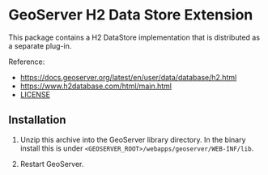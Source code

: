 GeoServer H2 Data Store Extension
=================================

This package contains a H2 DataStore implementation that is distributed as a separate plug-in.

Reference:

* https://docs.geoserver.org/latest/en/user/data/database/h2.html
* https://www.h2database.com/html/main.html
* [LICENSE](LICENSE.md)

Installation
------------

1. Unzip this archive into the GeoServer library directory. In the binary
   install this is under ``<GEOSERVER_ROOT>/webapps/geoserver/WEB-INF/lib``.

2. Restart GeoServer.
